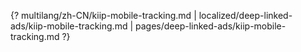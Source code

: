 {? multilang/zh-CN/kiip-mobile-tracking.md | localized/deep-linked-ads/kiip-mobile-tracking.md | pages/deep-linked-ads/kiip-mobile-tracking.md ?}
